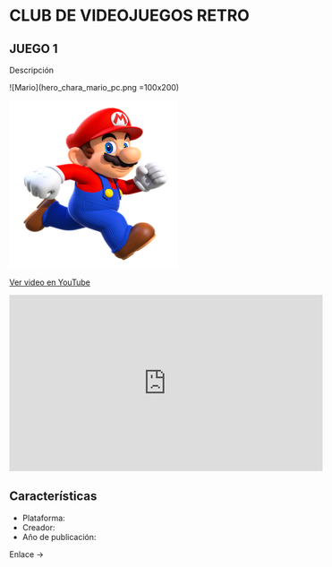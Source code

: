 # CLUB DE VIDEOJUEGOS RETRO

## JUEGO 1

Descripción

![Mario](hero_chara_mario_pc.png =100x200)

<img src="hero_chara_mario_pc.png" alt="Imagen de SuperMario" width="300" height="300">

[Ver video en YouTube](https://www.youtube.com/watch?v=ID_VIDEO)

<iframe width="560" height="315" src="https://www.youtube.com/embed/sgHDIUxR23E?si=0qUFHRNFOB5p0d6B" title="YouTube video player" frameborder="0" allow="accelerometer; autoplay; clipboard-write; encrypted-media; gyroscope; picture-in-picture; web-share" referrerpolicy="strict-origin-when-cross-origin" allowfullscreen></iframe>

## Características
- Plataforma:
- Creador:
- Año de publicación:

Enlace -> 
